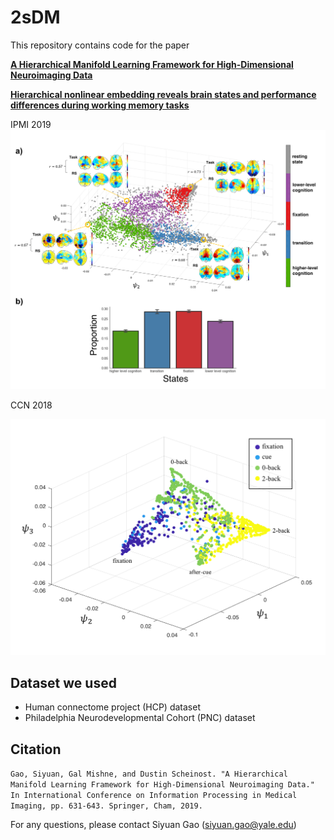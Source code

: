 # 2sDM
This repository contains code for the paper

[**A Hierarchical Manifold Learning Framework for High-Dimensional Neuroimaging Data**](https://link.springer.com/chapter/10.1007/978-3-030-20351-1_49)

[**Hierarchical nonlinear embedding reveals brain states and performance differences during working memory tasks**](https://ccneuro.org/2018/proceedings/1139.pdf)

IPMI 2019
![hcp_embedding](output/rs_manifold.png?raw=true "hcp_embedding")

CCN 2018

![WM_embedding](output/hcp_embedding.png?raw=true "WM_embedding")

## Dataset we used
- Human connectome project (HCP) dataset
- Philadelphia Neurodevelopmental Cohort (PNC) dataset

## Citation
`Gao, Siyuan, Gal Mishne, and Dustin Scheinost. "A Hierarchical Manifold Learning Framework for High-Dimensional Neuroimaging Data." In International Conference on Information Processing in Medical Imaging, pp. 631-643. Springer, Cham, 2019.`

For any questions, please contact Siyuan Gao (siyuan.gao@yale.edu)
